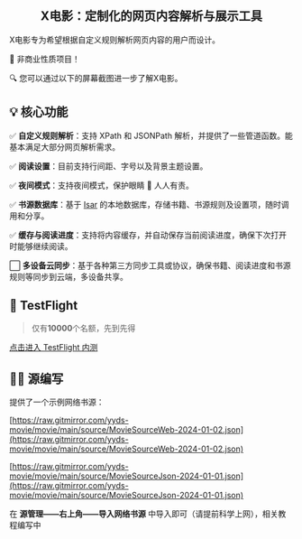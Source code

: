 
<h2 align="center">X电影：定制化的网页内容解析与展示工具</h2>


X电影专为希望根据自定义规则解析网页内容的用户而设计。

🌟 非商业性质项目！

🔍 您可以通过以下的屏幕截图进一步了解X电影。


## 💡 核心功能

✅ **自定义规则解析**：支持 XPath 和 JSONPath 解析，并提供了一些管道函数。能基本满足大部分网页解析需求。

✅ **阅读设置**：目前支持行间距、字号以及背景主题设置。

✅ **夜间模式**：支持夜间模式，保护眼睛 👀 人人有责。

✅ **书源数据库**：基于 [Isar](https://github.com/isar/isar) 的本地数据库，存储书籍、书源规则及设置项，随时调用和分享。

✅ **缓存与阅读进度**：支持将内容缓存，并自动保存当前阅读进度，确保下次打开时能够继续阅读。

⬜ **多设备云同步**：基于各种第三方同步工具或协议，确保书籍、阅读进度和书源规则等同步到云端，多设备共享。

##  TestFlight

> 仅有**10000**个名额，先到先得

[点击进入 TestFlight 内测](https://testflight.apple.com/join/hDMYDZ0P)

## 👩‍💻 源编写

提供了一个示例网络书源：

[https://raw.gitmirror.com/yyds-movie/movie/main/source/MovieSourceWeb-2024-01-02.json](https://raw.gitmirror.com/yyds-movie/movie/main/source/MovieSourceWeb-2024-01-02.json)

[https://raw.gitmirror.com/yyds-movie/movie/main/source/MovieSourceJson-2024-01-01.json](https://raw.gitmirror.com/yyds-movie/movie/main/source/MovieSourceJson-2024-01-01.json)

在 **源管理——右上角——导入网络书源** 中导入即可（请提前科学上网），相关教程编写中

